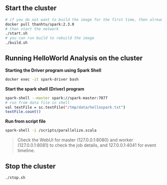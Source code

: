 ## Start the cluster

```sh
# if you do not want to build the image for the first time, then already have built one for you from dockerhub
docker pull thanhtu/spark:2.3.0
# then start the network
./start.sh
# you can run build to rebuild the image
./build.sh
```

## Running HelloWorld Analysis on the cluster

**Starting the Driver program using Spark Shell**

```sh
docker exec -it spark-driver bash
```

**Start the spark shell (Driver) program**

```sh
spark-shell --master spark://spark-master:7077
# run from data file in shell
val textFile = sc.textFile("/tmp/data/hellospark.txt")
textFile.count()
```

**Run from script file**

```sh
spark-shell -i /scripts/parallelize.scala
```

> Check the WebUI for master (127.0.0.1:8080) and worker (127.0.0.1:8081) to check the job details, and 127.0.0.1:4041 for event timeline.

## Stop the cluster

```sh
./stop.sh
```
